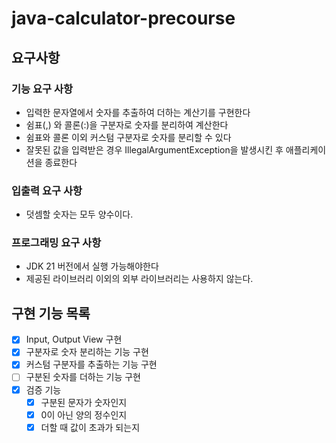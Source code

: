 # java-calculator-precourse

## 요구사항

### 기능 요구 사항
- 입력한 문자열에서 숫자를 추출하여 더하는 계산기를 구현한다
- 쉼표(,) 와 콜론(:)을 구분자로 숫자를 분리하여 계산한다
- 쉼표와 콜론 이외 커스텀 구분자로 숫자를 분리할 수 있다
- 잘못된 값을 입력받은 경우 IllegalArgumentException을 발생시킨 후 애플리케이션을 종료한다

### 입출력 요구 사항
- 덧셈할 숫자는 모두 양수이다.

### 프로그래밍 요구 사항
- JDK 21 버전에서 실행 가능해야한다
- 제공된 라이브러리 이외의 외부 라이브러리는 사용하지 않는다.

## 구현 기능 목록
- [x] Input, Output View 구현
- [x] 구분자로 숫자 분리하는 기능 구현
- [x] 커스텀 구분자를 추출하는 기능 구현
- [ ] 구분된 숫자를 더하는 기능 구현
- [x] 검증 기능
  - [x] 구분된 문자가 숫자인지
  - [x] 0이 아닌 양의 정수인지
  - [x] 더할 때 값이 초과가 되는지
